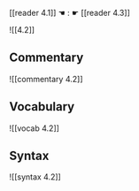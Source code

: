 [[reader 4.1]] ☚ : ☛ [[reader 4.3]]

![[4.2]]

## Commentary

![[commentary 4.2]]

## Vocabulary

![[vocab 4.2]]

## Syntax

![[syntax 4.2]]

